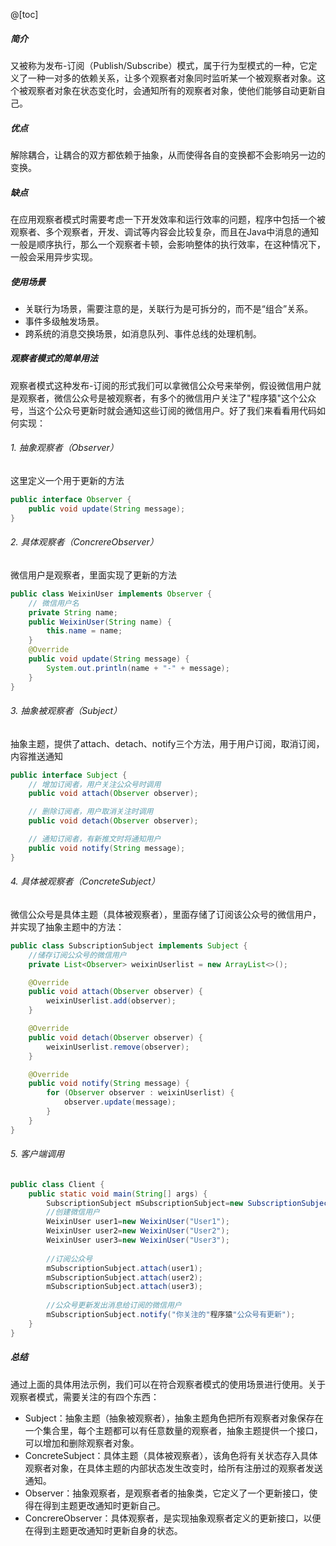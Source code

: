 ﻿@[toc]
##### 简介
又被称为发布-订阅（Publish/Subscribe）模式，属于行为型模式的一种，它定义了一种一对多的依赖关系，让多个观察者对象同时监听某一个被观察者对象。这个被观察者对象在状态变化时，会通知所有的观察者对象，使他们能够自动更新自己。  
##### 优点
 解除耦合，让耦合的双方都依赖于抽象，从而使得各自的变换都不会影响另一边的变换。
 
 ##### 缺点
 在应用观察者模式时需要考虑一下开发效率和运行效率的问题，程序中包括一个被观察者、多个观察者，开发、调试等内容会比较复杂，而且在Java中消息的通知一般是顺序执行，那么一个观察者卡顿，会影响整体的执行效率，在这种情况下，一般会采用异步实现。

##### 使用场景
- 关联行为场景，需要注意的是，关联行为是可拆分的，而不是“组合”关系。
- 事件多级触发场景。
- 跨系统的消息交换场景，如消息队列、事件总线的处理机制。
##### 观察者模式的简单用法
观察者模式这种发布-订阅的形式我们可以拿微信公众号来举例，假设微信用户就是观察者，微信公众号是被观察者，有多个的微信用户关注了"程序猿"这个公众号，当这个公众号更新时就会通知这些订阅的微信用户。好了我们来看看用代码如何实现：
###### 1. 抽象观察者（Observer）
这里定义一个用于更新的方法
```java
public interface Observer {
    public void update(String message);
}
```
###### 2. 具体观察者（ConcrereObserver）
微信用户是观察者，里面实现了更新的方法

```java
public class WeixinUser implements Observer {
    // 微信用户名
    private String name;
    public WeixinUser(String name) {
        this.name = name;
    }
    @Override
    public void update(String message) {
        System.out.println(name + "-" + message);
    }   
}
```
###### 3. 抽象被观察者（Subject）
抽象主题，提供了attach、detach、notify三个方法，用于用户订阅，取消订阅，内容推送通知

```java
public interface Subject {
    // 增加订阅者，用户关注公众号时调用
    public void attach(Observer observer);

    // 删除订阅者，用户取消关注时调用
    public void detach(Observer observer);

    // 通知订阅者，有新推文时将通知用户
    public void notify(String message);
}
```
###### 4. 具体被观察者（ConcreteSubject）
微信公众号是具体主题（具体被观察者），里面存储了订阅该公众号的微信用户，并实现了抽象主题中的方法：
```java
public class SubscriptionSubject implements Subject {
    //储存订阅公众号的微信用户
    private List<Observer> weixinUserlist = new ArrayList<>();

    @Override
    public void attach(Observer observer) {
        weixinUserlist.add(observer);
    }

    @Override
    public void detach(Observer observer) {
        weixinUserlist.remove(observer);
    }

    @Override
    public void notify(String message) {
        for (Observer observer : weixinUserlist) {
            observer.update(message);
        }
    }
}
```
###### 5. 客户端调用
```java
public class Client {
    public static void main(String[] args) {
        SubscriptionSubject mSubscriptionSubject=new SubscriptionSubject();
        //创建微信用户
        WeixinUser user1=new WeixinUser("User1");
        WeixinUser user2=new WeixinUser("User2");
        WeixinUser user3=new WeixinUser("User3");
        
        //订阅公众号
        mSubscriptionSubject.attach(user1);
        mSubscriptionSubject.attach(user2);
        mSubscriptionSubject.attach(user3);
        
        //公众号更新发出消息给订阅的微信用户
        mSubscriptionSubject.notify("你关注的"程序猿"公众号有更新");
    }
}
```
##### 总结
通过上面的具体用法示例，我们可以在符合观察者模式的使用场景进行使用。关于观察者模式，需要关注的有四个东西：
- Subject：抽象主题（抽象被观察者），抽象主题角色把所有观察者对象保存在一个集合里，每个主题都可以有任意数量的观察者，抽象主题提供一个接口，可以增加和删除观察者对象。
- ConcreteSubject：具体主题（具体被观察者），该角色将有关状态存入具体观察者对象，在具体主题的内部状态发生改变时，给所有注册过的观察者发送通知。
- Observer：抽象观察者，是观察者者的抽象类，它定义了一个更新接口，使得在得到主题更改通知时更新自己。
- ConcrereObserver：具体观察者，是实现抽象观察者定义的更新接口，以便在得到主题更改通知时更新自身的状态。

